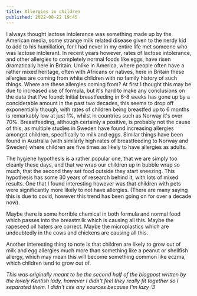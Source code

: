 ```yaml
---
title: Allergies in children
published: 2022-08-22 19:45
---
```


I always thought lactose intolerance was something made up by the American media,
some strange milk related disease given to the nerdy kid to add to his 
humiliation, for I had never in my entire life met someone who was lactose 
intolerant. In recent years however, rates of lactose intolerance, and other 
allergies to completely normal foods like eggs, have risen dramatically here in 
Britain. Unlike in America, where people often have a rather mixed heritage, 
often with Africans or natives, here in Britain these allergies are coming from
white children with no family history of such things. Where are these allergies
coming from? At first I thought this may be due to increased use of formula, 
but it's hard to make any conclusions on the data that I've found: Initial
breastfeeding in 6-8 weeks has gone up by a conciderable amount in the past two
decades, this seems to drop off exponentially though, with rates of children
being breastfed up to 6 months is remarkably low at just 1%,
whilst in countries such as Norway it's over 70%. Breastfeeding, although 
certainly a positive, is probably not the cause of this, as multiple studies in 
Sweden have found increasing allergies amongst children, specifically to milk and
eggs. Similar things have been found in Australia (with similarly high rates of 
breastfeeding to Norway and Sweden) where children are five times 
as likely to have allergies as adults. 

The hygiene hypothesis is a rather popular one, that we are simply too cleanly 
these days, and that we wrap our children up in bubble wrap so much, that the 
second they set food outside they start sneezing. This hypothesis has some 30 
years of research behind it, with lots of mixed results. One that I found 
interesting however was that children with pets were significantly more likely
to not have allergies. (There are many saying this is due to covid, however this
trend has been going on for over a decade now).   

Maybe there is some horrible chemical in both formula and normal food which passes
into the breastmilk which is causing all this. Maybe the rapeseed oil haters are
correct. Maybe the microplastics which are undoubtedly in the cows and chickens
are causing all this.

Another interesting thing to note is that children are likely to grow out of milk
and egg allergies much more than something like a peanut or shellfish allergy, 
which may mean this will become something common like eczma,
which children tend to grow out of.

*This was originally meant to be the second half of the blogpost written by the 
lovely Kentish lady, however I didn't feel they really fit together so I separated
them. I didn't cite any sources because I'm lazy :3*
